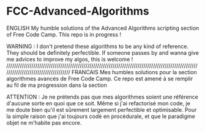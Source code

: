 # FCC-Advanced-Algorithms

ENGLISH
My humble solutions of the Advanced Algorithms scripting section of Free Code Camp. This repo is in progress !

WARNING : I don't pretend these algorithms to be any kind of reference. They should be definitely perfectible. If someone passes by and wanna give me advices to improve my algos, this is welcome !
////////////////////////////////////////////////////////////////////////////////////////////////////////////////////////////////////
FRANCAIS
Mes humbles solutions pour la section algorithmes avancés de Free Code Camp. Ce repo est amené à se remplir au fil de ma progression dans la section

ATTENTION : Je ne prétends pas que mes algorithmes soient une référence d'aucune sorte en quoi que ce soit. Même si j'ai refactorisé mon code, je me doute bien qu'il est sûrement largement perfectible et optimisable. Pour la simple raison que j'ai toujours codé en procédurale, et que le paradigme objet ne m'habite pas encore.